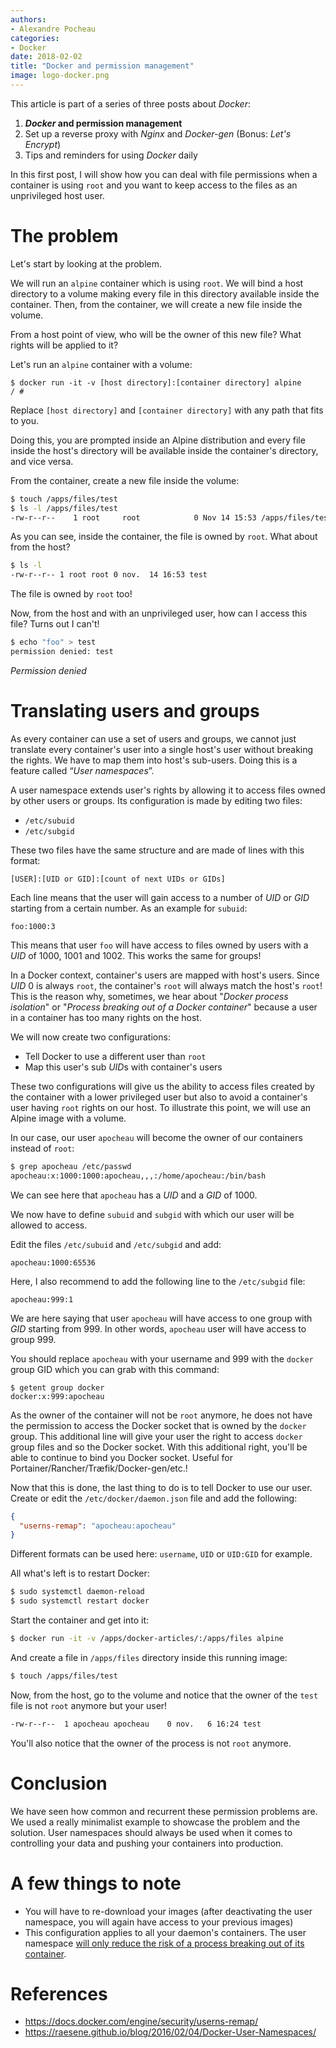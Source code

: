 ```yaml
---
authors:
- Alexandre Pocheau
categories:
- Docker
date: 2018-02-02
title: "Docker and permission management"
image: logo-docker.png
---
```


This article is part of a series of three posts about *Docker*:

1. ***Docker* and permission management**
1. Set up a reverse proxy with *Nginx* and *Docker-gen* (Bonus: *Let's Encrypt*)
1. Tips and reminders for using *Docker* daily

In this first post, I will show how you can deal with file permissions when a container is using `root` and you want to keep access to the files as an unprivileged host user.

# The problem

Let's start by looking at the problem.

We will run an `alpine` container which is using `root`. We will bind a host directory to a volume making every file in this directory available inside the container. Then, from the container, we will create a new file inside the volume.

From a host point of view, who will be the owner of this new file? What rights will be applied to it?

Let's run an `alpine` container with a volume:

```
$ docker run -it -v [host directory]:[container directory] alpine
/ #
```

Replace `[host directory]` and `[container directory]` with any path that fits to you.

Doing this, you are prompted inside an Alpine distribution and every file inside the host's directory will be available inside the container's directory, and vice versa.

From the container, create a new file inside the volume:

```sh
$ touch /apps/files/test
$ ls -l /apps/files/test
-rw-r--r--    1 root     root            0 Nov 14 15:53 /apps/files/test
```

As you can see, inside the container, the file is owned by `root`. What about from the host?

```sh
$ ls -l
-rw-r--r-- 1 root root 0 nov.  14 16:53 test
```

The file is owned by `root` too!

Now, from the host and with an unprivileged user, how can I access this file? Turns out I can't!

```sh
$ echo "foo" > test
permission denied: test
```

*Permission denied*

# Translating users and groups

As every container can use a set of users and groups, we cannot just translate every container's user into a single host's user without breaking the rights. We have to map them into host's sub-users. Doing this is a feature called “*User namespaces*”.

A user namespace extends user's rights by allowing it to access files owned by other users or groups. Its configuration is made by editing two files:

* `/etc/subuid`
* `/etc/subgid`

These two files have the same structure and are made of lines with this format:

```text
[USER]:[UID or GID]:[count of next UIDs or GIDs]
```

Each line means that the user will gain access to a number of *UID* or *GID* starting from a certain number. As an example for `subuid`:

```text
foo:1000:3
```

This means that user `foo` will have access to files owned by users with a *UID* of 1000, 1001 and 1002. This works the same for groups!

In a Docker context, container's users are mapped with host's users. Since *UID* 0 is always `root`, the container's `root` will always match the host's `root`! This is the reason why, sometimes, we hear about "*Docker process isolation*" or "*Process breaking out of a Docker container*" because a user in a container has too many rights on the host.

We will now create two configurations:

* Tell Docker to use a different user than `root`
* Map this user's sub *UID*s with container's users

These two configurations will give us the ability to access files created by the container with a lower privileged user but also to avoid a container's user having `root` rights on our host. To illustrate this point, we will use an Alpine image with a volume.

In our case, our user `apocheau` will become the owner of our containers instead of `root`:

```sh
$ grep apocheau /etc/passwd
apocheau:x:1000:1000:apocheau,,,:/home/apocheau:/bin/bash
```

We can see here that `apocheau` has a *UID* and a *GID* of 1000.

We now have to define `subuid` and `subgid` with which our user will be allowed to access.

Edit the files `/etc/subuid` and `/etc/subgid` and add:

```text
apocheau:1000:65536
```

Here, I also recommend to add the following line to the `/etc/subgid` file:

```text
apocheau:999:1
```

We are here saying that user `apocheau` will have access to one group with *GID* starting from 999. In other words, `apocheau` user will have access to group 999.

You should replace `apocheau` with your username and 999 with the `docker` group GID which you can grab with this command:

```text
$ getent group docker
docker:x:999:apocheau
```

As the owner of the container will not be `root` anymore, he does not have the permission to access the Docker socket that is owned by the `docker` group. This additional line will give your user the right to access `docker` group files and so the Docker socket. With this additional right, you'll be able to continue to bind you Docker socket. Useful for Portainer/Rancher/Træfik/Docker-gen/etc.!

Now that this is done, the last thing to do is to tell Docker to use our user. Create or edit the `/etc/docker/daemon.json` file and add the following:

```json
{
  "userns-remap": "apocheau:apocheau"
}
```

Different formats can be used here: `username`, `UID` or `UID:GID` for example.

All what's left is to restart Docker:

```sh
$ sudo systemctl daemon-reload
$ sudo systemctl restart docker
```

Start the container and get into it:

```sh
$ docker run -it -v /apps/docker-articles/:/apps/files alpine
```

And create a file in `/apps/files` directory inside this running image:

```sh
$ touch /apps/files/test
```

Now, from the host, go to the volume and notice that the owner of the `test` file is not `root` anymore but your user!

```sh
-rw-r--r--  1 apocheau apocheau    0 nov.   6 16:24 test
```

You'll also notice that the owner of the process is not `root` anymore.

# Conclusion

We have seen how common and recurrent these permission problems are. We used a really minimalist example to showcase the problem and the solution.
User namespaces should always be used when it comes to controlling your data and pushing your containers into production.

# A few things to note

* You will have to re-download your images (after deactivating the user namespace, you will again have access to your previous images)
* This configuration applies to all your daemon's containers. The user namespace [will only reduce the risk of a process breaking out of its container](https://security.stackexchange.com/a/153016).

# References

* https://docs.docker.com/engine/security/userns-remap/
* https://raesene.github.io/blog/2016/02/04/Docker-User-Namespaces/
